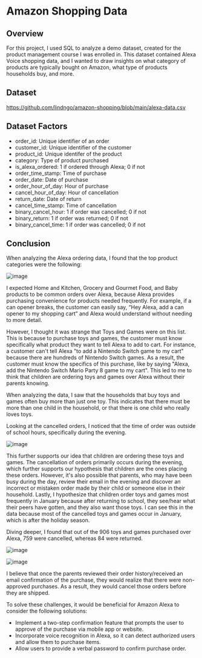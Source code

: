 # Amazon Shopping Data

## Overview
For this project, I used SQL to analyze a demo dataset, created for the product management course I was enrolled in. This dataset contained Alexa Voice shopping data, and I wanted to draw insights on what category of products are typically bought on Amazon, what type of products households buy, and more.

## Dataset

https://github.com/lindngo/amazon-shopping/blob/main/alexa-data.csv

## Dataset Factors
- order_id: Unique identifier of an order
- customer_id: Unique identifier of the customer
- product_id: Unique identifer of the product
- category: Type of product purchased
- is_alexa_ordered: 1 if ordered through Alexa; 0 if not 
- order_time_stamp: Time of purchase
- order_date: Date of purchase
- order_hour_of_day: Hour of purchase
- cancel_hour_of_day: Hour of cancellation
- return_date: Date of return
- cancel_time_stamp: Time of cancellation
- binary_cancel_hour: 1 if order was cancelled; 0 if not 
- binary_return: 1 if order was returned; 0 if not
- binary_cancel_time: 1 if order was cancelled; 0 if not 

## Conclusion
When analyzing the Alexa ordering data, I found that the top product categories were the following: 

![image](https://github.com/lindngo/amazon-shopping/assets/63205351/9fefb4b6-12c8-4680-b1b6-cdb123c21dca)

I expected Home and Kitchen, Grocery and Gourmet Food, and Baby products to be common orders over Alexa, because Alexa provides purchasing convenience for products needed frequently. For example, if a can opener breaks, the customer can easily say, “Hey Alexa, add a can opener to my shopping cart” and Alexa would understand without needing to more detail.

However, I thought it was strange that Toys and Games were on this list. This is because to purchase toys and games, the customer must know specifically what product they want to tell Alexa to add to cart. For instance, a customer can't tell Alexa "to add a Nintendo Switch game to my cart" because there are hundreds of Nintendo Switch games. As a result, the customer must know the specifics of this purchase, like by saying "Alexa, add the Nintendo Switch Mario Party 8 game to my cart". This led to me to think that children are ordering toys and games over Alexa without their parents knowing. 

When analyzing the data, I saw that the households that buy toys and games often buy more than just one toy. This indicates that there must be more than one child in the household, or that there is one child who really loves toys. 

Looking at the cancelled orders, I noticed that the time of order was outside of school hours, specifically during the evening. 

![image](https://github.com/lindngo/amazon-shopping/assets/63205351/ef99b646-0a58-47a7-96cc-7752e70d3aca)

This further supports our idea that children are ordering these toys and games. The cancellation of orders primarily occurs during the evening, which further supports our hypothesis that children are the ones placing these orders. However, it's also possible that parents, who may have been busy during the day, review their email in the evening and discover an incorrect or mistaken order made by their child or someone else in their household. Lastly, I hypothesize that children order toys and games most frequently in January because after returning to school, they see/hear what their peers have gotten, and they also want those toys. I can see this in the data because most of the cancelled toys and games occur in January, which is after the holiday season.  

Diving deeper, I found that out of the 906 toys and games purchased over Alexa, 759 were cancelled, whereas 84 were returned. 

![image](https://github.com/lindngo/amazon-shopping/assets/63205351/dc3b9294-31a1-432e-b0ce-a5a0a933e6cc)

![image](https://github.com/lindngo/amazon-shopping/assets/63205351/c87f86b4-91a4-4a83-b007-1128d4af8401)

I believe that once the parents reviewed their order history/received an email confirmation of the purchase, they would realize that there were non-approved purchases. As a result, they would cancel those orders before they are shipped. 

To solve these challenges, it would be beneficial for Amazon Alexa to consider the following solutions:

- Implement a two-step confirmation feature that prompts the user to approve of the purchase via mobile app or website.
- Incorporate voice recognition in Alexa, so it can detect authorized users and allow them to purchase items.
- Allow users to provide a verbal password to confirm purchase order.
